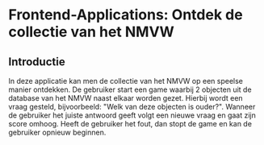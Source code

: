 # Frontend-Applications: Ontdek de collectie van het NMVW

## Introductie
In deze applicatie kan men de collectie van het NMVW op een speelse manier ontdekken.
De gebruiker start een game waarbij 2 objecten uit de database van het NMVW naast elkaar worden gezet.
Hierbij wordt een vraag gesteld, bijvoorbeeld: "Welk van deze objecten is ouder?".
Wanneer de gebruiker het juiste antwoord geeft volgt een nieuwe vraag en gaat zijn score omhoog.
Heeft de gebruiker het fout, dan stopt de game en kan de gebruiker opnieuw beginnen.
